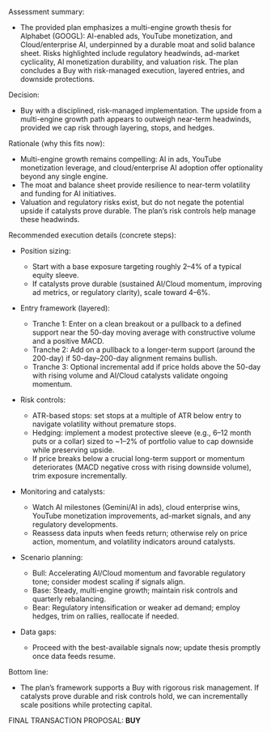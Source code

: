 Assessment summary:
- The provided plan emphasizes a multi-engine growth thesis for Alphabet (GOOGL): AI-enabled ads, YouTube monetization, and Cloud/enterprise AI, underpinned by a durable moat and solid balance sheet. Risks highlighted include regulatory headwinds, ad-market cyclicality, AI monetization durability, and valuation risk. The plan concludes a Buy with risk-managed execution, layered entries, and downside protections.

Decision:
- Buy with a disciplined, risk-managed implementation. The upside from a multi-engine growth path appears to outweigh near-term headwinds, provided we cap risk through layering, stops, and hedges.

Rationale (why this fits now):
- Multi-engine growth remains compelling: AI in ads, YouTube monetization leverage, and cloud/enterprise AI adoption offer optionality beyond any single engine.
- The moat and balance sheet provide resilience to near-term volatility and funding for AI initiatives.
- Valuation and regulatory risks exist, but do not negate the potential upside if catalysts prove durable. The plan’s risk controls help manage these headwinds.

Recommended execution details (concrete steps):
- Position sizing:
  - Start with a base exposure targeting roughly 2–4% of a typical equity sleeve.
  - If catalysts prove durable (sustained AI/Cloud momentum, improving ad metrics, or regulatory clarity), scale toward 4–6%.

- Entry framework (layered):
  - Tranche 1: Enter on a clean breakout or a pullback to a defined support near the 50-day moving average with constructive volume and a positive MACD.
  - Tranche 2: Add on a pullback to a longer-term support (around the 200-day) if 50-day–200-day alignment remains bullish.
  - Tranche 3: Optional incremental add if price holds above the 50-day with rising volume and AI/Cloud catalysts validate ongoing momentum.

- Risk controls:
  - ATR-based stops: set stops at a multiple of ATR below entry to navigate volatility without premature stops.
  - Hedging: implement a modest protective sleeve (e.g., 6–12 month puts or a collar) sized to ~1–2% of portfolio value to cap downside while preserving upside.
  - If price breaks below a crucial long-term support or momentum deteriorates (MACD negative cross with rising downside volume), trim exposure incrementally.

- Monitoring and catalysts:
  - Watch AI milestones (Gemini/AI in ads), cloud enterprise wins, YouTube monetization improvements, ad-market signals, and any regulatory developments.
  - Reassess data inputs when feeds return; otherwise rely on price action, momentum, and volatility indicators around catalysts.

- Scenario planning:
  - Bull: Accelerating AI/Cloud momentum and favorable regulatory tone; consider modest scaling if signals align.
  - Base: Steady, multi-engine growth; maintain risk controls and quarterly rebalancing.
  - Bear: Regulatory intensification or weaker ad demand; employ hedges, trim on rallies, reallocate if needed.

- Data gaps:
  - Proceed with the best-available signals now; update thesis promptly once data feeds resume.

Bottom line:
- The plan’s framework supports a Buy with rigorous risk management. If catalysts prove durable and risk controls hold, we can incrementally scale positions while protecting capital.

FINAL TRANSACTION PROPOSAL: **BUY**